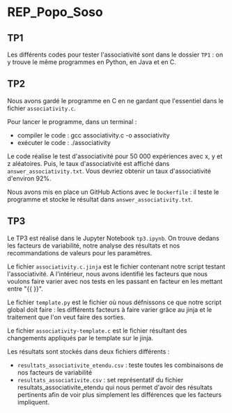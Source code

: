 # REP_Popo_Soso

## TP1 

Les différents codes pour tester l'associativité sont dans le dossier `TP1` : on y trouve le même programmes en Python, en Java et en C.

## TP2

Nous avons gardé le programme en C en ne gardant que l'essentiel dans le fichier `associativity.c`.

Pour lancer le programme, dans un terminal : 
 - compiler le code : gcc associativity.c -o associativity
 - exécuter le code : ./associativity

Le code réalise le test d'associativité pour 50 000 expériences avec x, y et z aléatoires. Puis, le taux d'associativité est affiché dans `answer_associativity.txt`.
Vous devriez obtenir un taux d'associativité d'environ 92%.

Nous avons mis en place un GitHub Actions avec le `Dockerfile` : il teste le programme et stocke le résultat dans `answer_associativity.txt`.

## TP3

Le TP3 est réalisé dans le Jupyter Notebook `tp3.ipynb`. On trouve dedans les facteurs de variabilité, notre analyse des résultats et nos recommandations de valeurs pour les paramètres.

Le fichier `associativity.c.jinja` est le fichier contenant notre script testant l'associativité. A l'intérieur, nous avons identifié les facteurs que nous voulons faire varier avec nos tests en les passant en facteur en les mettant entre "{{ }}".

Le fichier `template.py` est le fichier où nous défnissons ce que notre script global doit faire : les différents facteurs à faire varier grâce au jinja et le traitement que l'on veut faire des sorties.

Le fichier `associativity-template.c` est le fichier résultant des changements appliqués par le template sur le jinja.

Les résultats sont stockés dans deux fichiers différents :
- `resultats_associativite_etendu.csv` : teste toutes les combinaisons de nos facteurs de variabilité
- `resultats_associativite.csv` : set représentatif du fichier resultats_associativite_etendu qui nous permet d'avoir des résultats pertinents afin de voir plus simplement les différences que les facteurs impliquent.